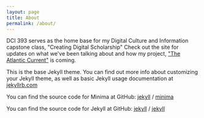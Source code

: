 ```yaml
---
layout: page
title: About
permalink: /about/
---
```

DCI 393 serves as the home base for my Digital Culture and Information capstone class, "Creating Digital Scholarship" Check out the site for updates on what we've been talking about and how my project, ["The Atlantic Current"](http://dauk19.wludci.info/atlanticcurrent/) is coming.

This is the base Jekyll theme. You can find out more info about customizing your Jekyll theme, as well as basic Jekyll usage documentation at [jekyllrb.com](https://jekyllrb.com/)

You can find the source code for Minima at GitHub:
[jekyll][jekyll-organization] /
[minima](https://github.com/jekyll/minima)

You can find the source code for Jekyll at GitHub:
[jekyll][jekyll-organization] /
[jekyll](https://github.com/jekyll/jekyll)


[jekyll-organization]: https://github.com/jekyll
